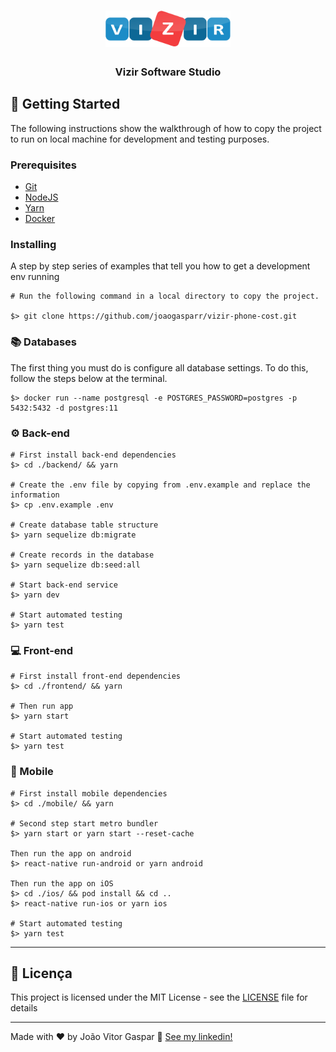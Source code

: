 <h1 align="center">
  <img alt="Vizir Software Studio" title="Vizir Software Studio" src=".github/logo-software-studio.png" width="200px" />
</h1>

<h3 align="center">
  Vizir Software Studio 
</h3>

## :rocket: Getting Started

The following instructions show the walkthrough of how to copy the project to run on local machine for development and testing purposes.

### Prerequisites

- [Git](https://git-scm.com)
- [NodeJS](https://nodejs.org/en/)
- [Yarn](https://yarnpkg.com/en/docs/install)
- [Docker](https://docs.docker.com/install/)

### Installing

A step by step series of examples that tell you how to get a development env running

```
# Run the following command in a local directory to copy the project.

$> git clone https://github.com/joaogasparr/vizir-phone-cost.git
```

### :books: Databases

The first thing you must do is configure all database settings. To do this, follow the steps below at the terminal.

```
$> docker run --name postgresql -e POSTGRES_PASSWORD=postgres -p 5432:5432 -d postgres:11
```

### :gear: Back-end

```
# First install back-end dependencies
$> cd ./backend/ && yarn

# Create the .env file by copying from .env.example and replace the information
$> cp .env.example .env

# Create database table structure
$> yarn sequelize db:migrate

# Create records in the database
$> yarn sequelize db:seed:all

# Start back-end service
$> yarn dev

# Start automated testing
$> yarn test
```

### :computer: Front-end

```
# First install front-end dependencies
$> cd ./frontend/ && yarn

# Then run app
$> yarn start

# Start automated testing
$> yarn test
```

### :iphone: Mobile

```
# First install mobile dependencies
$> cd ./mobile/ && yarn

# Second step start metro bundler
$> yarn start or yarn start --reset-cache

Then run the app on android
$> react-native run-android or yarn android

Then run the app on iOS
$> cd ./ios/ && pod install && cd ..
$> react-native run-ios or yarn ios

# Start automated testing
$> yarn test
```

---

## :memo: Licença

This project is licensed under the MIT License - see the [LICENSE](LICENSE) file for details

---

Made with ♥ by João Vitor Gaspar :wave: [See my linkedin!](https://www.linkedin.com/in/jo%C3%A3o-vitor-gaspar-b1b527170/)
